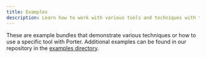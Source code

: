 ```yaml
---
title: Examples
description: Learn how to work with various tools and techniques with these example Porter bundles.
---
```


These are example bundles that demonstrate various techniques or how to use a specific tool with Porter.
Additional examples can be found in our repository in the [examples directory](https://github.com/getporter/example-bundles).
